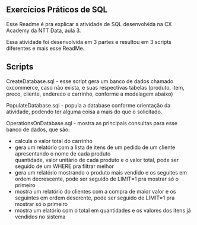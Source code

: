Exercícios Práticos de SQL
------------------------------------

Esse Readme é pra explicar a atividade de SQL desenvolvida na CX Academy da NTT Data, aula 3.  

Essa atividade foi desenvolvida em 3 partes e resultou em 3 scripts diferentes e mais esse ReadMe.  

Scripts
--------------------------------------
CreateDatabase.sql - esse script gera um banco de dados chamado cxcommerce, caso não exista, e suas respectivas tabelas (produto, item, preco, cliente, endereco e carrinho, conforme a modelagem abaixo)

PopulateDatabase.sql - popula a database conforme orientação da atividade, podendo ter alguma coisa a mais do que o solicitado.  

OperationsOnDatabase.sql - mostra as principais consultas para esse banco de dados, que são:  

- calcula o valor total do carrinho
- gera um relatório com a lista de itens de um pedido de um cliente apresentando o nome de cada produto  
quantidade, valor unitário de cada produto e o valor total, pode ser seguido de um WHERE pra filtrar melhor   
- gera um relatório mostrando o produto mais vendido e os seguites em ordem decrescente, pode ser seguido de LIMIT=1 pra mostrar só o primeiro  
- mostra um relatório do clientes com a compra de maior valor e os seguintes em ordem descrente, pode ser seguido de LIMIT=1 pra mostrar só o primeiro  
- mostra um elatório com o total em quantidades e os valores dos itens já vendidos no sistema  
